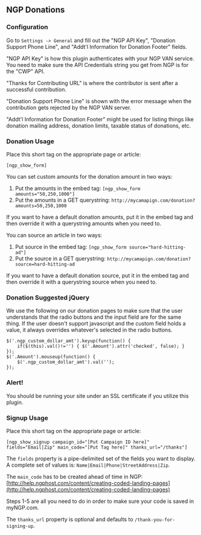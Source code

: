 ## NGP Donations

### Configuration

Go to `Settings -> General` and fill out the "NGP API Key", "Donation Support Phone Line", and "Addt'l Information for Donation Footer" fields.

"NGP API Key" is how this plugin authenticates with your NGP VAN service. You need to make sure the API Credentials string you get from NGP is for the "CWP" API.

"Thanks for Contributing URL" is where the contributor is sent after a successful contribution.

"Donation Support Phone Line" is shown with the error message when the contribution gets rejected by the NGP VAN server.

"Addt'l Information for Donation Footer" might be used for listing things like donation mailing address, donation limits, taxable status of donations, etc.

### Donation Usage

Place this short tag on the appropriate page or article:

	[ngp_show_form]

You can set custom amounts for the donation amount in two ways:

1. Put the amounts in the embed tag: `[ngp_show_form amounts="50,250,1000"]`
2. Put the amounts in a GET querystring: `http://mycamapign.com/donation?amounts=50,250,1000`

If you want to have a default donation amounts, put it in the embed tag and then override it with a querystring amounts when you need to.

You can source an article in two ways:

1. Put source in the embed tag: `[ngp_show_form source="hard-hitting-ad"]`
2. Put the source in a GET querystring: `http://mycamapign.com/donation?source=hard-hitting-ad`

If you want to have a default donation source, put it in the embed tag and then override it with a querystring source when you need to.

### Donation Suggested jQuery

We use the following on our donation pages to make sure that the user understands that the radio buttons and the input field are for the same thing. If the user doesn't support javascript and the custom field holds a value, it always overrides whatever's selected in the radio buttons.

	$('.ngp_custom_dollar_amt').keyup(function() {
		if($(this).val()!='') { $('.Amount').attr('checked', false); }
	});
	$('.Amount').mouseup(function() {
		$('.ngp_custom_dollar_amt').val('');
	});


### Alert!

You should be running your site under an SSL certificate if you utilize this plugin.


### Signup Usage

Place this short tag on the appropriate page or article:

	[ngp_show_signup campaign_id="[Put Campaign ID here]" fields="Email|Zip" main_code="[Put Tag here]" thanks_url="/thanks"]

The `fields` property is a pipe-delimited set of the fields you want to display. A complete set of values is: `Name|Email|Phone|StreetAddress|Zip`.

The `main_code` has to be created ahead of time in NGP: [http://help.ngphost.com/content/creating-coded-landing-pages](http://help.ngphost.com/content/creating-coded-landing-pages)

Steps 1-5 are all you need to do in order to make sure your code is saved in myNGP.com.

The `thanks_url` property is optional and defaults to `/thank-you-for-signing-up`.